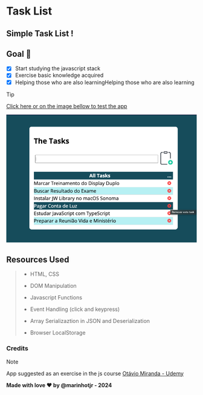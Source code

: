 # Task List

## Simple Task List !

## Goal :star2:
- [x] Start studying the javascript stack
- [x] Exercise basic knowledge acquired
- [x] Helping those who are also learningHelping those who are also learning

> [!TIP]
> [Click here or on the image bellow to test the app](https://marinhotjr.github.io/tasklist/)

[![Capture screen app](assets/img/Capture.png)](https://marinhotjr.github.io/tasklist/)

## Resources Used
> * HTML, CSS
>
> * DOM Manipulation
>
> * Javascript Functions
>
> * Event Handling (click and keypress)
>
> * Array Serializaztion in JSON and Deserialization
>
> * Browser LocalStorage

### Credits
> [!NOTE]
> App suggested as an exercise in the js course [Otávio Miranda - Udemy](https://www.udemy.com/course/curso-de-javascript-moderno-do-basico-ao-avancado/?couponCode=ST2MT43024)


**Made with love :heart: by @marinhotjr - 2024**